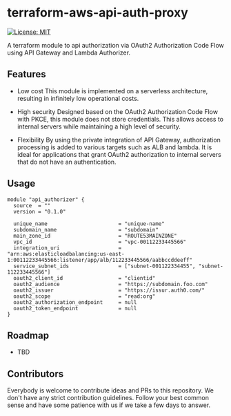 # terraform-aws-api-auth-proxy
[![License: MIT](https://img.shields.io/badge/License-MIT-blue.svg)](./LICENSE)

A terraform module to api authorization via OAuth2 Authorization Code Flow using API Gateway and Lambda Authorizer.

## Features

- Low cost
This module is implemented on a serverless architecture, resulting in infinitely low operational costs.

- High security
Designed based on the OAuth2 Authorization Code Flow with PKCE, this module does not store credentials. This allows access to internal servers while maintaining a high level of security.

- Flexibility
By using the private integration of API Gateway, authorization processing is added to various targets such as ALB and lambda. It is ideal for applications that grant OAuth2 authorization to internal servers that do not have an authentication.

## Usage

```hcl
module "api_authorizer" {
  source  = ""
  version = "0.1.0"

  unique_name                       = "unique-name"
  subdomain_name                    = "subdomain"
  main_zone_id                      = "ROUTE53MAINZONE"
  vpc_id                            = "vpc-00112233445566"
  integration_uri                   = "arn:aws:elasticloadbalancing:us-east-1:00112233445566:listener/app/alb/112233445566/aabbccddeeff"
  service_subnet_ids                = ["subnet-001122334455", "subnet-112233445566"]
  oauth2_client_id                  = "clientid"
  oauth2_audience                   = "https://subdomain.foo.com"
  oauth2_issuer                     = "https://issur.auth0.com/"
  oauth2_scope                      = "read:org"
  oauth2_authorization_endpoint     = null
  oauth2_token_endpoint             = null
}
```


## Roadmap

- TBD


## Contributors

Everybody is welcome to contribute ideas and PRs to this repository. We don't have any strict contribution guidelines. Follow your best common sense and have some patience with us if we take a few days to answer.
